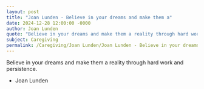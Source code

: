 ```yaml
---
layout: post
title: "Joan Lunden - Believe in your dreams and make them a"
date: 2024-12-28 12:00:00 -0000
author: Joan Lunden
quote: "Believe in your dreams and make them a reality through hard work and persistence."
subject: Caregiving
permalink: /Caregiving/Joan Lunden/Joan Lunden - Believe in your dreams and make them a
---
```


Believe in your dreams and make them a reality through hard work and persistence.

- Joan Lunden
